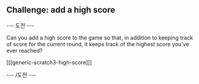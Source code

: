 ## Challenge: add a high score

\--- 도전 \---

Can you add a high score to the game so that, in addition to keeping track of score for the current round, it keeps track of the highest score you've ever reached?

[[[generic-scratch3-high-score]]]

\--- /도전 \---